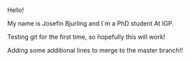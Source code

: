 Hello!

My name is Josefin Bjurling and I´m a PhD student At IGP. 

Testing git for the first time, so hopefully 
this will work!

Adding some additional lines to merge to the master branch!!

